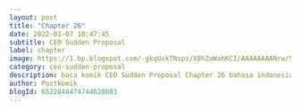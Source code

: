 ```yaml
---
layout: post 
title: "Chapter 26"
date: 2022-01-07 10:47:45
subtitle: CEO Sudden Proposal
label: chapter
image: https://1.bp.blogspot.com/-gkqUxkTNsps/X8hZoWahKCI/AAAAAAAANrw/97VA7fGsNpMItqFm5MjWy9Jd6RyZxgOQgCLcBGAsYHQ/s72-c/CEO-Sudden-Proposal.jpg
category: ceo-sudden-proposal
description: baca komik CEO Sudden Proposal Chapter 26 bahasa indonesia 
author: Postkomik
blogId: 6522848474744628083
---
```

